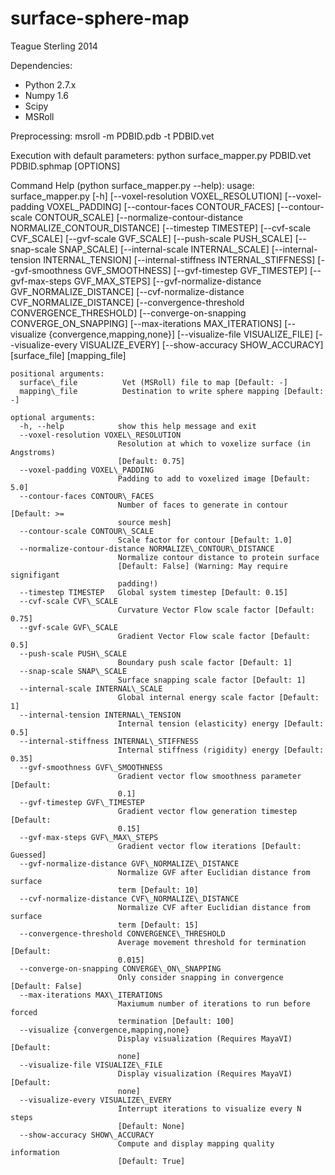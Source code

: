 surface-sphere-map
==================


Teague Sterling
2014

Dependencies:
  - Python 2.7.x
  - Numpy 1.6
  - Scipy
  - MSRoll 

Preprocessing: 
    msroll -m PDBID.pdb -t PDBID.vet

Execution with default parameters: 
    python surface\_mapper.py PDBID.vet PDBID.sphmap [OPTIONS]

Command Help (python surface\_mapper.py --help):
    usage: surface\_mapper.py [-h] [--voxel-resolution VOXEL\_RESOLUTION]
                             [--voxel-padding VOXEL\_PADDING]
                             [--contour-faces CONTOUR\_FACES]
                             [--contour-scale CONTOUR\_SCALE]
                             [--normalize-contour-distance NORMALIZE\_CONTOUR\_DISTANCE]
                             [--timestep TIMESTEP] [--cvf-scale CVF\_SCALE]
                             [--gvf-scale GVF\_SCALE] [--push-scale PUSH\_SCALE]
                             [--snap-scale SNAP\_SCALE]
                             [--internal-scale INTERNAL\_SCALE]
                             [--internal-tension INTERNAL\_TENSION]
                             [--internal-stiffness INTERNAL\_STIFFNESS]
                             [--gvf-smoothness GVF\_SMOOTHNESS]
                             [--gvf-timestep GVF\_TIMESTEP]
                             [--gvf-max-steps GVF\_MAX\_STEPS]
                             [--gvf-normalize-distance GVF\_NORMALIZE\_DISTANCE]
                             [--cvf-normalize-distance CVF\_NORMALIZE\_DISTANCE]
                             [--convergence-threshold CONVERGENCE\_THRESHOLD]
                             [--converge-on-snapping CONVERGE\_ON\_SNAPPING]
                             [--max-iterations MAX\_ITERATIONS]
                             [--visualize {convergence,mapping,none}]
                             [--visualize-file VISUALIZE\_FILE]
                             [--visualize-every VISUALIZE\_EVERY]
                             [--show-accuracy SHOW\_ACCURACY]
                             [surface\_file] [mapping\_file]
    
    positional arguments:
      surface\_file          Vet (MSRoll) file to map [Default: -]
      mapping\_file          Destination to write sphere mapping [Default: -]
    
    optional arguments:
      -h, --help            show this help message and exit
      --voxel-resolution VOXEL\_RESOLUTION
                            Resolution at which to voxelize surface (in Angstroms)
                            [Default: 0.75]
      --voxel-padding VOXEL\_PADDING
                            Padding to add to voxelized image [Default: 5.0]
      --contour-faces CONTOUR\_FACES
                            Number of faces to generate in contour [Default: >=
                            source mesh]
      --contour-scale CONTOUR\_SCALE
                            Scale factor for contour [Default: 1.0]
      --normalize-contour-distance NORMALIZE\_CONTOUR\_DISTANCE
                            Normalize contour distance to protein surface
                            [Default: False] (Warning: May require signifigant
                            padding!)
      --timestep TIMESTEP   Global system timestep [Default: 0.15]
      --cvf-scale CVF\_SCALE
                            Curvature Vector Flow scale factor [Default: 0.75]
      --gvf-scale GVF\_SCALE
                            Gradient Vector Flow scale factor [Default: 0.5]
      --push-scale PUSH\_SCALE
                            Boundary push scale factor [Default: 1]
      --snap-scale SNAP\_SCALE
                            Surface snapping scale factor [Default: 1]
      --internal-scale INTERNAL\_SCALE
                            Global internal energy scale factor [Default: 1]
      --internal-tension INTERNAL\_TENSION
                            Internal tension (elasticity) energy [Default: 0.5]
      --internal-stiffness INTERNAL\_STIFFNESS
                            Internal stiffness (rigidity) energy [Default: 0.35]
      --gvf-smoothness GVF\_SMOOTHNESS
                            Gradient vector flow smoothness parameter [Default:
                            0.1]
      --gvf-timestep GVF\_TIMESTEP
                            Gradient vector flow generation timestep [Default:
                            0.15]
      --gvf-max-steps GVF\_MAX\_STEPS
                            Gradient vector flow iterations [Default: Guessed]
      --gvf-normalize-distance GVF\_NORMALIZE\_DISTANCE
                            Normalize GVF after Euclidian distance from surface
                            term [Default: 10]
      --cvf-normalize-distance CVF\_NORMALIZE\_DISTANCE
                            Normalize CVF after Euclidian distance from surface
                            term [Default: 15]
      --convergence-threshold CONVERGENCE\_THRESHOLD
                            Average movement threshold for termination [Default:
                            0.015]
      --converge-on-snapping CONVERGE\_ON\_SNAPPING
                            Only consider snapping in convergence [Default: False]
      --max-iterations MAX\_ITERATIONS
                            Maxiumum number of iterations to run before forced
                            termination [Default: 100]
      --visualize {convergence,mapping,none}
                            Display visualization (Requires MayaVI) [Default:
                            none]
      --visualize-file VISUALIZE\_FILE
                            Display visualization (Requires MayaVI) [Default:
                            none]
      --visualize-every VISUALIZE\_EVERY
                            Interrupt iterations to visualize every N steps
                            [Default: None]
      --show-accuracy SHOW\_ACCURACY
                            Compute and display mapping quality information
                            [Default: True]
    
